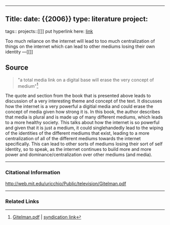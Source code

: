 
---
Title: 
date: {{2006}}
type: literature
project:
---
tags::
projects::[[]]
put hyperlink here: [link](http://web.mit.edu/uricchio/Public/television/Gitelman.pdf) 

Too much reliance on the internet will lead to too much centralization of things on the internet which can lead to other mediums losing their own identity
&mdash;[[]]

## Source 
> "a total media link on a digital base will erase the very concept of medium"[^1]

[^1]: [Gitelman.pdf](http://web.mit.edu/uricchio/Public/television/Gitelman.pdf) | [syndication link](tk) 

The quote and section from the book that is presented above leads to discussion of a very interesting theme and concept of the text. It discusses how the internet is a very powerful a digitial media and could erase the concept of media given how strong it is. In this book, the author describes that media is plural and is made up of many different mediums, which leads to a more healthy society. This talks about how the internet is so powerful and given that it is just a medium, it could singlehandedly lead to the wiping of the identities of the different mediums that exist, leading to a more centralization of all of the different mediums towards the internet specifically. This can lead to other sorts of mediums losing their sort of self identity, so to speak, as the internet continues to build more and more power and dominance/centralization over other mediums (and media). 

---
### Citational Information

http://web.mit.edu/uricchio/Public/television/Gitelman.pdf

---

### Related Links


